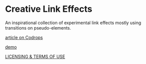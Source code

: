 
Creative Link Effects
=========
An inspirational collection of experimental link effects mostly using transitions on pseudo-elements.

[article on Codrops](http://tympanus.net/codrops/?p=16182)

[demo](http://tympanus.net/Development/CreativeLinkEffects/)

[LICENSING & TERMS OF USE](http://tympanus.net/codrops/licensing/)